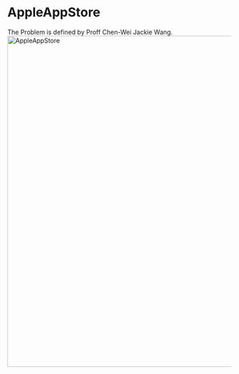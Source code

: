 # AppleAppStore
The Problem is defined by Proff Chen-Wei Jackie Wang.
<img width="745" alt="AppleAppStore" src="https://user-images.githubusercontent.com/97642837/170145291-1b9ad36d-b7f1-446b-ae1e-5d0d5f5d0d1b.png">
